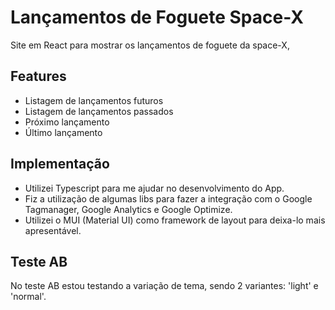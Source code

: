 # Lançamentos de Foguete Space-X

Site em React para mostrar os lançamentos de foguete da space-X,

## Features

- Listagem de lançamentos futuros
- Listagem de lançamentos passados
- Próximo lançamento
- Último lançamento

## Implementação

- Utilizei Typescript para me ajudar no desenvolvimento do App.
- Fiz a utilização de algumas libs para fazer a integração com o Google Tagmanager, Google Analytics e Google Optimize.
- Utilizei o MUI (Material UI) como framework de layout para deixa-lo mais apresentável.

## Teste AB

No teste AB estou testando a variação de tema, sendo 2 variantes: 'light' e 'normal'.